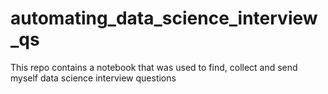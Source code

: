 # automating_data_science_interview_qs
This repo contains a notebook that was used to find, collect and send myself data science interview questions
